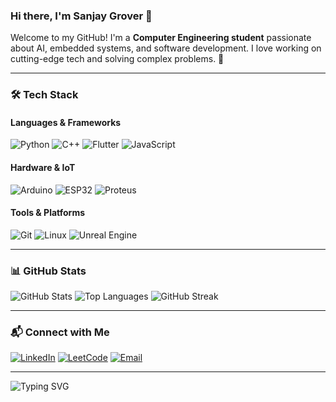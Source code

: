 ### Hi there, I'm Sanjay Grover 👋

Welcome to my GitHub! I'm a **Computer Engineering student** passionate about AI, embedded systems, and software development. I love working on cutting-edge tech and solving complex problems. 🚀

---

### 🛠️ Tech Stack

#### **Languages & Frameworks**
![Python](https://img.shields.io/badge/Python-3776AB?style=for-the-badge&logo=python&logoColor=white)
![C++](https://img.shields.io/badge/C++-00599C?style=for-the-badge&logo=cplusplus&logoColor=white)
![Flutter](https://img.shields.io/badge/Flutter-02569B?style=for-the-badge&logo=flutter&logoColor=white)
![JavaScript](https://img.shields.io/badge/JavaScript-F7DF1E?style=for-the-badge&logo=javascript&logoColor=black)

#### **Hardware & IoT**
![Arduino](https://img.shields.io/badge/Arduino-00979D?style=for-the-badge&logo=arduino&logoColor=white)
![ESP32](https://img.shields.io/badge/ESP32-00979D?style=for-the-badge&logo=espressif&logoColor=white)
![Proteus](https://img.shields.io/badge/Proteus-blue?style=for-the-badge)

#### **Tools & Platforms**
![Git](https://img.shields.io/badge/Git-F05032?style=for-the-badge&logo=git&logoColor=white)
![Linux](https://img.shields.io/badge/Linux-FCC624?style=for-the-badge&logo=linux&logoColor=black)
![Unreal Engine](https://img.shields.io/badge/Unreal-000000?style=for-the-badge&logo=unreal-engine&logoColor=white)

---

<!-- ### 🚀 Featured Projects

[comment]: <>🔹 [**Vision Ring**](https://github.com/your-username/vision-ring) – Smart reminder & alarm system with ESP32 and OLED.

[comment]: <>🔹 [**AI Research & Development**](https://github.com/your-username/ai-projects) – Exploring AI models for real-world applications.

[comment]: <>🔹 [**Git Optimization Research**](https://github.com/your-username/git-research) – Optimizing Git’s delta compression & commit algorithm. -->


### 📊 GitHub Stats

![GitHub Stats](https://github-readme-stats.vercel.app/api?username=SanjayGrover&show_icons=true&theme=radical)
![Top Languages](https://github-readme-stats.vercel.app/api/top-langs/?username=SanjayGrover&layout=compact&theme=radical)
![GitHub Streak](https://streak-stats.demolab.com?user=SanjayGrover&theme=radical)

---

### 📬 Connect with Me
[![LinkedIn](https://img.shields.io/badge/LinkedIn-0077B5?style=for-the-badge&logo=linkedin&logoColor=white)](https://linkedin.com/in/sanjay-grover-5379a4196)
[![LeetCode](https://img.shields.io/badge/LeetCode-FFA116?style=for-the-badge&logo=leetcode&logoColor=white)](https://leetcode.com/sajaygrover/)
[![Email](https://img.shields.io/badge/Email-0078D4?style=for-the-badge&logo=microsoft-outlook&logoColor=white)](mailto:sanjaygrover@gmail.com)

---

![Typing SVG](https://readme-typing-svg.herokuapp.com?font=Fira+Code&pause=1000&color=36BCF7&width=435&lines=AI+%7C+Embedded+Systems+%7C+Data+Analytics+%7C)
